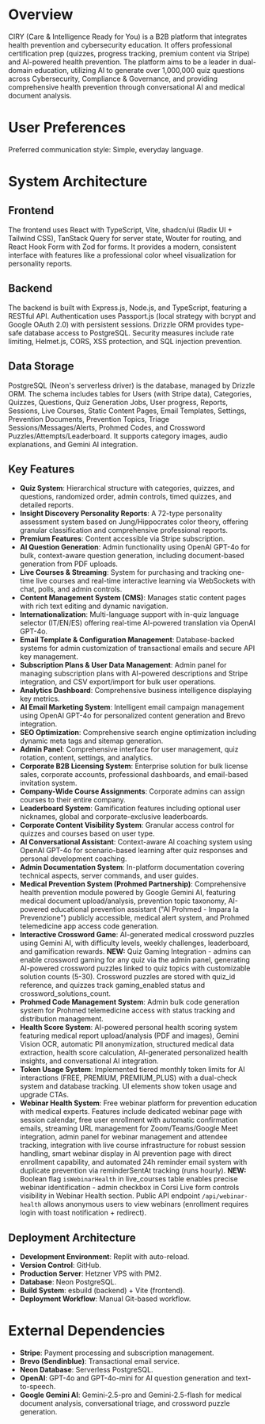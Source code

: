 # Overview

CIRY (Care & Intelligence Ready for You) is a B2B platform that integrates health prevention and cybersecurity education. It offers professional certification prep (quizzes, progress tracking, premium content via Stripe) and AI-powered health prevention. The platform aims to be a leader in dual-domain education, utilizing AI to generate over 1,000,000 quiz questions across Cybersecurity, Compliance & Governance, and providing comprehensive health prevention through conversational AI and medical document analysis.

# User Preferences

Preferred communication style: Simple, everyday language.

# System Architecture

## Frontend

The frontend uses React with TypeScript, Vite, shadcn/ui (Radix UI + Tailwind CSS), TanStack Query for server state, Wouter for routing, and React Hook Form with Zod for forms. It provides a modern, consistent interface with features like a professional color wheel visualization for personality reports.

## Backend

The backend is built with Express.js, Node.js, and TypeScript, featuring a RESTful API. Authentication uses Passport.js (local strategy with bcrypt and Google OAuth 2.0) with persistent sessions. Drizzle ORM provides type-safe database access to PostgreSQL. Security measures include rate limiting, Helmet.js, CORS, XSS protection, and SQL injection prevention.

## Data Storage

PostgreSQL (Neon's serverless driver) is the database, managed by Drizzle ORM. The schema includes tables for Users (with Stripe data), Categories, Quizzes, Questions, Quiz Generation Jobs, User progress, Reports, Sessions, Live Courses, Static Content Pages, Email Templates, Settings, Prevention Documents, Prevention Topics, Triage Sessions/Messages/Alerts, Prohmed Codes, and Crossword Puzzles/Attempts/Leaderboard. It supports category images, audio explanations, and Gemini AI integration.

## Key Features

-   **Quiz System**: Hierarchical structure with categories, quizzes, and questions, randomized order, admin controls, timed quizzes, and detailed reports.
-   **Insight Discovery Personality Reports**: A 72-type personality assessment system based on Jung/Hippocrates color theory, offering granular classification and comprehensive professional reports.
-   **Premium Features**: Content accessible via Stripe subscription.
-   **AI Question Generation**: Admin functionality using OpenAI GPT-4o for bulk, context-aware question generation, including document-based generation from PDF uploads.
-   **Live Courses & Streaming**: System for purchasing and tracking one-time live courses and real-time interactive learning via WebSockets with chat, polls, and admin controls.
-   **Content Management System (CMS)**: Manages static content pages with rich text editing and dynamic navigation.
-   **Internationalization**: Multi-language support with in-quiz language selector (IT/EN/ES) offering real-time AI-powered translation via OpenAI GPT-4o.
-   **Email Template & Configuration Management**: Database-backed systems for admin customization of transactional emails and secure API key management.
-   **Subscription Plans & User Data Management**: Admin panel for managing subscription plans with AI-powered descriptions and Stripe integration, and CSV export/import for bulk user operations.
-   **Analytics Dashboard**: Comprehensive business intelligence displaying key metrics.
-   **AI Email Marketing System**: Intelligent email campaign management using OpenAI GPT-4o for personalized content generation and Brevo integration.
-   **SEO Optimization**: Comprehensive search engine optimization including dynamic meta tags and sitemap generation.
-   **Admin Panel**: Comprehensive interface for user management, quiz rotation, content, settings, and analytics.
-   **Corporate B2B Licensing System**: Enterprise solution for bulk license sales, corporate accounts, professional dashboards, and email-based invitation system.
-   **Company-Wide Course Assignments**: Corporate admins can assign courses to their entire company.
-   **Leaderboard System**: Gamification features including optional user nicknames, global and corporate-exclusive leaderboards.
-   **Corporate Content Visibility System**: Granular access control for quizzes and courses based on user type.
-   **AI Conversational Assistant**: Context-aware AI coaching system using OpenAI GPT-4o for scenario-based learning after quiz responses and personal development coaching.
-   **Admin Documentation System**: In-platform documentation covering technical aspects, server commands, and user guides.
-   **Medical Prevention System (Prohmed Partnership)**: Comprehensive health prevention module powered by Google Gemini AI, featuring medical document upload/analysis, prevention topic taxonomy, AI-powered educational prevention assistant ("AI Prohmed - Impara la Prevenzione") publicly accessible, medical alert system, and Prohmed telemedicine app access code generation.
-   **Interactive Crossword Game**: AI-generated medical crossword puzzles using Gemini AI, with difficulty levels, weekly challenges, leaderboard, and gamification rewards. **NEW:** Quiz Gaming Integration - admins can enable crossword gaming for any quiz via the admin panel, generating AI-powered crossword puzzles linked to quiz topics with customizable solution counts (5-30). Crossword puzzles are stored with quiz_id reference, and quizzes track gaming_enabled status and crossword_solutions_count.
-   **Prohmed Code Management System**: Admin bulk code generation system for Prohmed telemedicine access with status tracking and distribution management.
-   **Health Score System**: AI-powered personal health scoring system featuring medical report upload/analysis (PDF and images), Gemini Vision OCR, automatic PII anonymization, structured medical data extraction, health score calculation, AI-generated personalized health insights, and conversational AI integration.
-   **Token Usage System**: Implemented tiered monthly token limits for AI interactions (FREE, PREMIUM, PREMIUM_PLUS) with a dual-check system and database tracking. UI elements show token usage and upgrade CTAs.
-   **Webinar Health System**: Free webinar platform for prevention education with medical experts. Features include dedicated webinar page with session calendar, free user enrollment with automatic confirmation emails, streaming URL management for Zoom/Teams/Google Meet integration, admin panel for webinar management and attendee tracking, integration with live course infrastructure for robust session handling, smart webinar display in AI prevention page with direct enrollment capability, and automated 24h reminder email system with duplicate prevention via reminderSentAt tracking (runs hourly). **NEW:** Boolean flag `isWebinarHealth` in live_courses table enables precise webinar identification - admin checkbox in Corsi Live form controls visibility in Webinar Health section. Public API endpoint `/api/webinar-health` allows anonymous users to view webinars (enrollment requires login with toast notification + redirect).

## Deployment Architecture

-   **Development Environment**: Replit with auto-reload.
-   **Version Control**: GitHub.
-   **Production Server**: Hetzner VPS with PM2.
-   **Database**: Neon PostgreSQL.
-   **Build System**: esbuild (backend) + Vite (frontend).
-   **Deployment Workflow**: Manual Git-based workflow.

# External Dependencies

-   **Stripe**: Payment processing and subscription management.
-   **Brevo (Sendinblue)**: Transactional email service.
-   **Neon Database**: Serverless PostgreSQL.
-   **OpenAI**: GPT-4o and GPT-4o-mini for AI question generation and text-to-speech.
-   **Google Gemini AI**: Gemini-2.5-pro and Gemini-2.5-flash for medical document analysis, conversational triage, and crossword puzzle generation.
